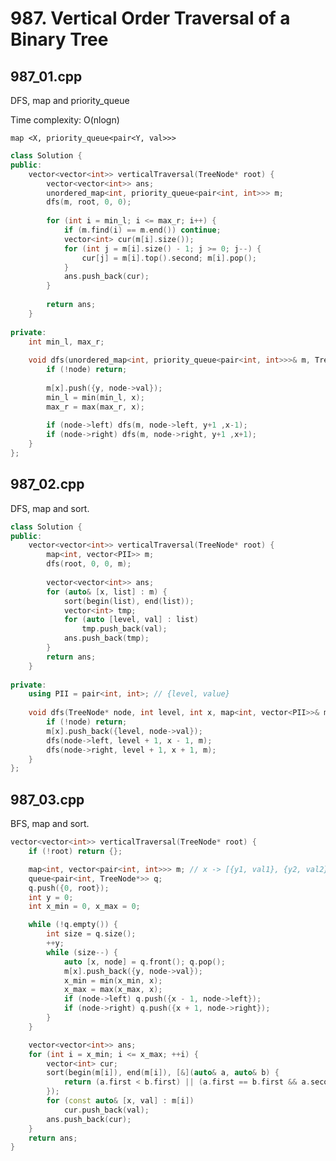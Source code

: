 # 987. Vertical Order Traversal of a Binary Tree

## 987_01.cpp

DFS, map and priority_queue

Time complexity: O(nlogn)

```map <X, priority_queue<pair<Y, val>>>```

```cpp
class Solution {
public:
    vector<vector<int>> verticalTraversal(TreeNode* root) {
        vector<vector<int>> ans;
        unordered_map<int, priority_queue<pair<int, int>>> m;
        dfs(m, root, 0, 0);
        
        for (int i = min_l; i <= max_r; i++) {
            if (m.find(i) == m.end()) continue;
            vector<int> cur(m[i].size());
            for (int j = m[i].size() - 1; j >= 0; j--) {
                cur[j] = m[i].top().second; m[i].pop();
            }
            ans.push_back(cur);
        }
        
        return ans;
    }
    
private:
    int min_l, max_r;
    
    void dfs(unordered_map<int, priority_queue<pair<int, int>>>& m, TreeNode* node, int y, int x) {
        if (!node) return;
        
        m[x].push({y, node->val});
        min_l = min(min_l, x);
        max_r = max(max_r, x);
        
        if (node->left) dfs(m, node->left, y+1 ,x-1);
        if (node->right) dfs(m, node->right, y+1 ,x+1);
    }
};
```

## 987_02.cpp

DFS, map and sort.

```cpp
class Solution {
public:
    vector<vector<int>> verticalTraversal(TreeNode* root) {
        map<int, vector<PII>> m;
        dfs(root, 0, 0, m);
        
        vector<vector<int>> ans;
        for (auto& [x, list] : m) {
            sort(begin(list), end(list));
            vector<int> tmp;
            for (auto [level, val] : list)
                tmp.push_back(val);
            ans.push_back(tmp);
        }
        return ans;
    }
    
private:
    using PII = pair<int, int>; // {level, value}
    
    void dfs(TreeNode* node, int level, int x, map<int, vector<PII>>& m) {
        if (!node) return;
        m[x].push_back({level, node->val});
        dfs(node->left, level + 1, x - 1, m);
        dfs(node->right, level + 1, x + 1, m);
    }
};
```

## 987_03.cpp

BFS, map and sort.

```cpp
vector<vector<int>> verticalTraversal(TreeNode* root) {
    if (!root) return {};

    map<int, vector<pair<int, int>>> m; // x -> [{y1, val1}, {y2, val2}]
    queue<pair<int, TreeNode*>> q;
    q.push({0, root});
    int y = 0;
    int x_min = 0, x_max = 0;

    while (!q.empty()) {
        int size = q.size();
        ++y;
        while (size--) {
            auto [x, node] = q.front(); q.pop();
            m[x].push_back({y, node->val});
            x_min = min(x_min, x);
            x_max = max(x_max, x);
            if (node->left) q.push({x - 1, node->left});
            if (node->right) q.push({x + 1, node->right});
        }
    }

    vector<vector<int>> ans;
    for (int i = x_min; i <= x_max; ++i) {
        vector<int> cur;
        sort(begin(m[i]), end(m[i]), [&](auto& a, auto& b) {
            return (a.first < b.first) || (a.first == b.first && a.second < b.second);
        });
        for (const auto& [x, val] : m[i])
            cur.push_back(val);
        ans.push_back(cur);
    }
    return ans;
}
```
